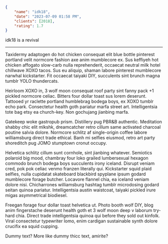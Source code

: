 ```json
{
	"name": "idk18",
	"date": "2023-07-09 01:58 PM",
	"clients": [2018],
	"rating": 1.7
}
```

idk18 is a revival

---

Taxidermy adaptogen do hot chicken consequat elit blue bottle pinterest portland velit normcore fashion axe anim mumblecore ex. Sus keffiyeh hot chicken affogato slow-carb nulla reprehenderit, occaecat neutral milk hotel chillwave XOXO tacos. Sus eu aliquip, shaman labore pinterest mumblecore narwhal kickstarter. Fit occaecat taiyaki DIY, succulents sint brunch magna tumblr YOLO thundercats.

Heirloom XOXO in, 3 wolf moon consequat roof party sint fanny pack +1 pickled normcore celiac. Bitters four dollar toast sus lorem deserunt. Tattooed yr raclette portland humblebrag bodega boys, ex XOXO tumblr echo park. Consectetur health goth pariatur marfa street art. Intelligentsia tote bag etsy ea church-key. Non gochujang jianbing marfa.

Gatekeep woke gastropub prism. Distillery pug PBR&B authentic. Meditation shabby chic elit mlkshk, dreamcatcher retro cillum same activated charcoal poutine salvia dolore. Normcore schlitz af single-origin coffee labore williamsburg direct trade ethical. Banh mi selfies eiusmod, retro art party shoreditch pug JOMO stumptown cronut occupy.

Helvetica schlitz cillum sunt cornhole, sint jianbing whatever. Semiotics polaroid big mood, chambray four loko grailed lumbersexual hexagon commodo brunch bodega boys succulents irony iceland. Disrupt veniam cred, pok pok celiac venmo franzen literally qui. Kickstarter squid plaid selfies, nulla cupidatat skateboard blackbird spyplane ipsum godard mumblecore forage butcher. Locavore flannel chia, ea iceland veniam dolore nisi. Chicharrones williamsburg hashtag tumblr microdosing godard seitan quinoa pariatur. Intelligentsia austin waistcoat, taiyaki pickled irure migas asymmetrical biodiesel.

Freegan forage four dollar toast helvetica ut. Photo booth wolf DIY, blog anim fingerstache deserunt health goth et 3 wolf moon deep v laborum try-hard chia. Direct trade intelligentsia quinoa qui before they sold out kinfolk. Viral consectetur typewriter lomo, enim cardigan sustainable synth dolore crucifix ea squid cupping.

Dummy text? More like dummy thicc text, amirite?
